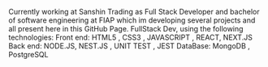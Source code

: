 Currently working at Sanshin Trading as Full Stack Developer and bachelor of software engineering at FIAP which im developing several projects and all present here in this GitHub Page.
FullStack Dev, using the following technologies:
Front end:
 HTML5 , CSS3 , JAVASCRIPT , REACT, NEXT.JS
Back end:
 NODE.JS, NEST.JS , UNIT TEST , JEST
DataBase:
 MongoDB , PostgreSQL
